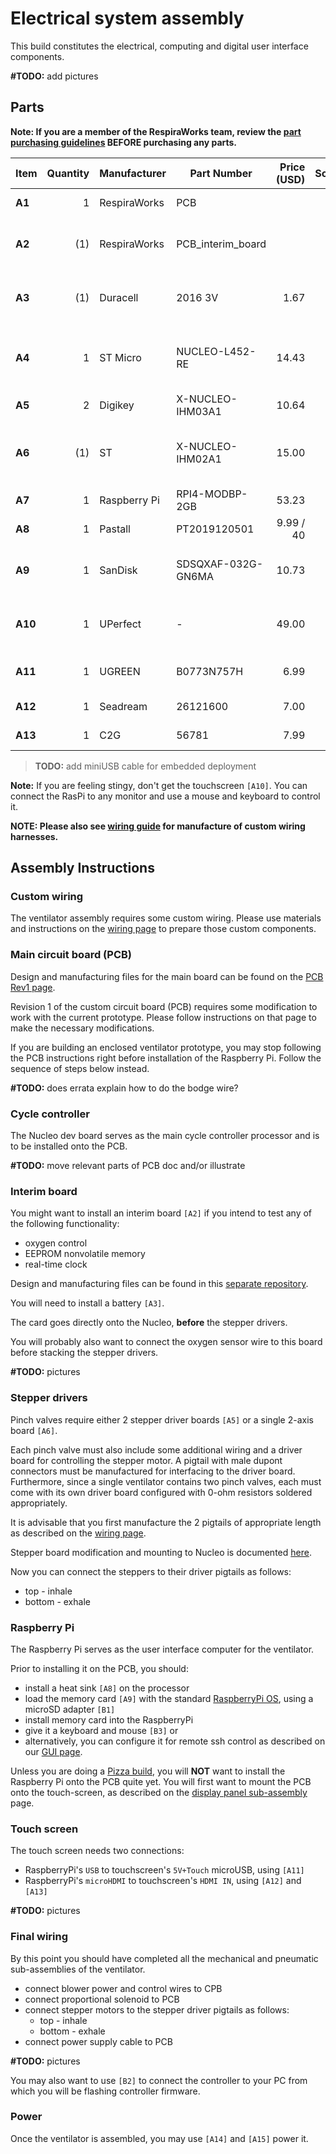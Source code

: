 # Electrical system assembly

This build constitutes the electrical, computing and digital user interface components.

**#TODO:** add pictures

## Parts

**Note: If you are a member of the RespiraWorks team, review the [part purchasing guidelines][ppg]
BEFORE purchasing any parts.**

[ppg]: ../../manufacturing/purchasing_guidelines.md

| Item  | Quantity | Manufacturer  | Part Number        | Price (USD) | Sources[*][ppg]         | Notes |
| ----  |---------:| --------------| ------------------ | -----------:|:-----------------------:| ----- |
|**A1** | 1        | RespiraWorks  | PCB                |             | [Rw][a1rw]              | RespiraWorks custom PCB |
|**A2** | (1)      | RespiraWorks  | PCB_interim_board  |             | [Rw][a2rw]              | RespiraWorks Rev1 interim board **OPTIONAL** |
|**A3** | (1)      | Duracell      | 2016 3V            | 1.67        | [Z][a3amzn]             | CR2016 battery, for interim board **OPTIONAL** |
|**A4** | 1        | ST Micro      | NUCLEO-L452-RE     | 14.43       | [M][a4mous] [R][a4rs]   | STM32 Nucleo dev board, **DO NOT get the -P** version |
|**A5** | 2        | Digikey       | X-NUCLEO-IHM03A1   | 10.64       | [K][a5key] [M][a5mous]  | Stepper driver board |
|**A6** | (1)      | ST            | X-NUCLEO-IHM02A1   | 15.00       | [S][a6st] [R][a6rs]     | Two-axis stepper driver board, **Alternative to 2x`[A5]`**  |
|**A7** | 1        | Raspberry Pi  | RPI4-MODBP-2GB     | 53.23       | [M][a7mous]             | Raspberry Pi 4 |
|**A8** | 1        | Pastall       | PT2019120501       | 9.99 / 40   | [Z][a8amzn]             | Heat sink for Rpi |
|**A9** | 1        | SanDisk       | SDSQXAF-032G-GN6MA | 10.73       | [Z][a9amzn]             | UHS-1 Class 10 micro SD, memory for Raspberry Pi |
|**A10**| 1        | UPerfect      | -                  | 49.00       | [A][a10ali]             | 7" capacitive touchscreen with speakers |
|**A11**| 1        | UGREEN        | B0773N757H         | 6.99        | [Z][a11amzn]            | USB-A to micro-USB cable, 1.5ft |
|**A12**| 1        | Seadream      | 26121600           | 7.00        | [Z][a12amzn]            | microHDMI adapter |
|**A13**| 1        | C2G           | 56781              | 7.99        | [Z][a13amzn]            | HDMI cable, 1ft |

>**TODO:** add miniUSB cable for embedded deployment

[a1rw]:    ../../pcb
[a2rw]:    https://github.com/inceptionev/VentilatorRev1InterimDaughtercard
[a3amzn]:  https://www.amazon.com/Duracell-Lithium-Battery-lasting-battery/dp/B00006JPGV
[a4mous]:  https://www.mouser.com/ProductDetail/STMicroelectronics/NUCLEO-L452RE?qs=sGAEpiMZZMtw0nEwywcFgEEYp888DlnM1Y5kGes2rJIHvcJjT1ZDkw%3D%3D
[a4rs]:    https://export.rsdelivers.com/product/stmicroelectronics/nucleo-l452re/stmicroelectronics-stm32-nucleo-64-mcu/1261775
[a5key]:   https://www.digikey.com/short/z442qt
[a5mous]:  https://www.mouser.com/ProductDetail/511-X-NUCLEO-IHM03A1
[a6st]:    https://www.st.com/en/ecosystems/x-nucleo-ihm02a1.html#sample-and-buy
[a6rs]:    https://export.rsdelivers.com/product/stmicroelectronics/x-nucleo-ihm02a1/stmicroelectronics-x-nucleo-ihm02a1-two-axis/1646982
[a7mous]:  https://www.mouser.com/ProductDetail/Raspberry-Pi/RPI4-MODBP-2GB-BULK?qs=%2Fha2pyFaduiq9oc0d1uK569Mu3%252BsSMVa9bhYkyZbjQ1oNl8pHrdrS2f8pDbixKgb
[a8amzn]:  https://www.amazon.com/Raspberry-Heatsink-Conductive-Adhesive-Aluminum/dp/B082RKKQ2D
[a9amzn]:  https://www.amazon.com/dp/B06XWMQ81P
[a10ali]:  https://www.aliexpress.com/item/4000747984746.html
[a11amzn]: https://www.amazon.com/UGREEN-Braided-Charger-Charging-Controller/dp/B01MTXZ3U8
[a12amzn]: https://www.amazon.com/Seadream-Degree-Down-toward-Adapter-Connector/dp/B01EQC345A/
[a13amzn]: https://www.amazon.com/C2G-56781-Ethernet-Devices-Chromebooks/dp/B00J4LAKQA

**Note:** If you are feeling stingy, don't get the touchscreen `[A10]`. You can connect the RasPi to any monitor and
use a mouse and keyboard to control it.

**NOTE: Please also see [wiring guide](wiring) for manufacture of custom wiring harnesses.**

## Assembly Instructions

### Custom wiring

The ventilator assembly requires some custom wiring. Please use materials and instructions on the
[wiring page](wiring) to prepare those custom components.

### Main circuit board (PCB)

Design and manufacturing files for the main board can be found on the
[PCB Rev1 page](../../pcb/rev1_export).

Revision 1 of the custom circuit board (PCB) requires some modification to work with the current prototype.
Please follow instructions on that page to make the necessary modifications.

If you are building an enclosed ventilator prototype, you may stop following the PCB instructions right before
installation of the Raspberry Pi. Follow the sequence of steps below instead.

**#TODO:** does errata explain how to do the bodge wire?

### Cycle controller

The Nucleo dev board serves as the main cycle controller processor and is to be installed onto the PCB.

**#TODO:** move relevant parts of PCB doc and/or illustrate

### Interim board

You might want to install an interim board `[A2]` if you intend to test any of the following functionality:
* oxygen control
* EEPROM nonvolatile memory
* real-time clock

Design and manufacturing files can be found in this
[separate repository](https://github.com/inceptionev/VentilatorRev1InterimDaughtercard).

You will need to install a battery `[A3]`.

The card goes directly onto the Nucleo, **before** the stepper drivers.

You will probably also want to connect the oxygen sensor wire to this board before stacking the stepper drivers.

**#TODO:** pictures

### Stepper drivers

Pinch valves require either 2 stepper driver boards `[A5]` or a single 2-axis board `[A6]`.

Each pinch valve must also include some additional wiring and a driver board for controlling the stepper motor. A
pigtail with male dupont connectors must be manufactured for interfacing to the driver board. Furthermore, since a
single ventilator contains two pinch valves, each must come with its own driver board configured with 0-ohm resistors
soldered appropriately.

It is advisable that you first manufacture the 2 pigtails of appropriate length as described on the
[wiring page](wiring).

Stepper board modification and mounting to Nucleo is documented [here](stepper_drivers).

Now you can connect the steppers to their driver pigtails as follows:
* top - inhale
* bottom - exhale

### Raspberry Pi

The Raspberry Pi serves as the user interface computer for the ventilator.

Prior to installing it on the PCB, you should:
* install a heat sink `[A8]` on the processor
* load the memory card `[A9]` with the standard [RaspberryPi OS](https://www.raspberrypi.org/software/),
  using a microSD adapter `[B1]`
* install memory card into the RaspberryPi
* give it a keyboard and mouse `[B3]` or
* alternatively, you can configure it for remote ssh control as described on our [GUI page](../../software/gui).

Unless you are doing a [Pizza build](../../quality-assurance/testing/pizza_build), you will **NOT** want to install the
Raspberry Pi onto the PCB quite yet. You will first want to mount the PCB onto the touch-screen, as described on the
[display panel sub-assembly](../display_panel) page.

### Touch screen

The touch screen needs two connections:
* RaspberryPi's `USB` to touchscreen's `5V+Touch` microUSB, using `[A11]`
* RaspberryPi's `microHDMI` to touchscreen's `HDMI IN`, using `[A12]` and `[A13]`

**#TODO:** pictures

### Final wiring

By this point you should have completed all the mechanical and pneumatic sub-assemblies of the ventilator.

* connect blower power and control wires to CPB
* connect proportional solenoid to PCB
* connect stepper motors to the stepper driver pigtails as follows:
  * top - inhale
  * bottom - exhale
* connect power supply cable to PCB

**#TODO:** pictures

You may also want to use `[B2]` to connect the controller to your PC from which you will be flashing
controller firmware.

### Power

Once the ventilator is assembled, you may use `[A14]` and `[A15]` power it.
